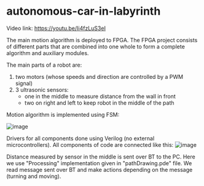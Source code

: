 # autonomous-car-in-labyrinth

Video link: https://youtu.be/Ii4fzLuS3eI

The main motion algorithm is deployed to FPGA. The FPGA project consists of different parts that are combined into one whole to form a complete algorithm and auxiliary modules.

The main parts of a robot are: 
  1. two motors (whose speeds and direction are controlled by a PWM signal)
  2. 3 ultrasonic sensors:
      - one in the middle to measure distance from the wall in front 
      - two on right and left to keep robot in the middle of the path

Motion algorithm is implemented using FSM:

![image](https://user-images.githubusercontent.com/81052940/111932551-efb4fd00-8abd-11eb-9e6f-56c27fdcfe3f.png)

Drivers for all components done using Verilog (no external microcontrollers).
All components of code are connected like this:
![image](https://user-images.githubusercontent.com/81052940/111932818-8e415e00-8abe-11eb-8fa4-dc4ed09eeaa1.png)

Distance measured by sensor in the middle is sent over BT to the PC. Here we use "Processing" implementation given in "pathDrawing.pde" file. We read message sent over BT and make actions depending on the message (turning and moving).
